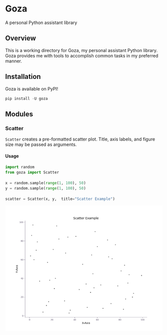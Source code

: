# Goza
A personal Python assistant library

## Overview
This is a working directory for Goza, my personal assistant Python library.  Goza provides me with tools to accomplish common tasks in my preferred manner.

## Installation
Goza is available on PyPI!

```python
pip install -U goza
```
## Modules
### Scatter
`Scatter` creates a pre-formatted scatter plot.  Title, axis labels, and figure size may be passed as arguments.
#### Usage
```python
import random
from goza import Scatter

x = random.sample(range(1, 100), 50)
y = random.sample(range(1, 100), 50)

scatter = Scatter(x, y,  title="Scatter Example")
```

![scatter](Scatter_Example.png "Scatter Example")

